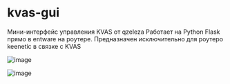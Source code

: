 # kvas-gui
Мини-интерфейс управления KVAS от qzeleza
Работает на Python Flask прямо в entware на роутере.
Предназначен исключительно для роутеро keenetic в связке с KVAS

![image](https://github.com/user-attachments/assets/2ac12938-8b4c-438d-b821-585f21394f6b)

![image](https://github.com/user-attachments/assets/ddb70110-e464-4080-8c49-b3d182695110)
